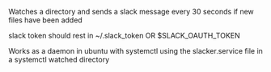 Watches a directory and sends a slack message every 30 seconds if new files have been added

slack token should rest in ~/.slack_token
OR
$SLACK_OAUTH_TOKEN

Works as a daemon in ubuntu with systemctl using the slacker.service file in a systemctl watched directory

